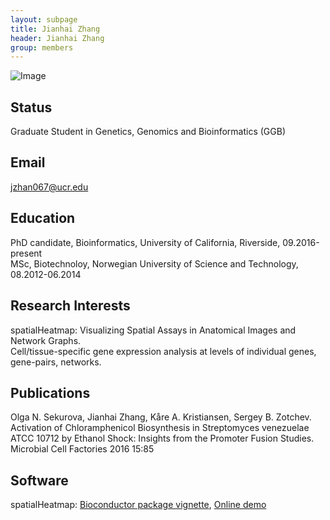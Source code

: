 ```yaml
---
layout: subpage
title: Jianhai Zhang 
header: Jianhai Zhang
group: members 
---
```


![Image](/members/jianhai-zhang.jpg)

## Status

Graduate Student in Genetics, Genomics and Bioinformatics (GGB)

## Email 

jzhan067@ucr.edu 

## Education

PhD candidate, Bioinformatics, University of California, Riverside, 09.2016-present  
MSc, Biotechnoloy, Norwegian University of Science and Technology, 08.2012-06.2014

## Research Interests

spatialHeatmap: Visualizing Spatial Assays in Anatomical Images and Network Graphs.  
Cell/tissue-specific gene expression analysis at levels of individual genes, gene-pairs, networks.  

## Publications

Olga N. Sekurova, Jianhai Zhang, Kåre A. Kristiansen, Sergey B. Zotchev. Activation of Chloramphenicol Biosynthesis in Streptomyces venezuelae ATCC 10712 by Ethanol Shock: Insights from the Promoter Fusion Studies. Microbial Cell Factories 2016 15:85  

## Software

spatialHeatmap: <a href="http://bioconductor.org/packages/release/bioc/vignettes/spatialHeatmap/inst/doc/spatialHeatmap.html" target="_blank">Bioconductor package vignette</a>, <a href="https://tgirke.shinyapps.io/spatialHeatmap/" target="_blank">Online demo</a>  
